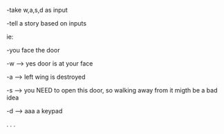 -take w,a,s,d as input 

-tell a story based on inputs

ie:

-you face the door

-w --> yes door is at your face

-a --> left wing is destroyed

-s --> you NEED to open this door, so walking away from it migth be a bad idea

-d --> aaa a keypad

.
.
.
